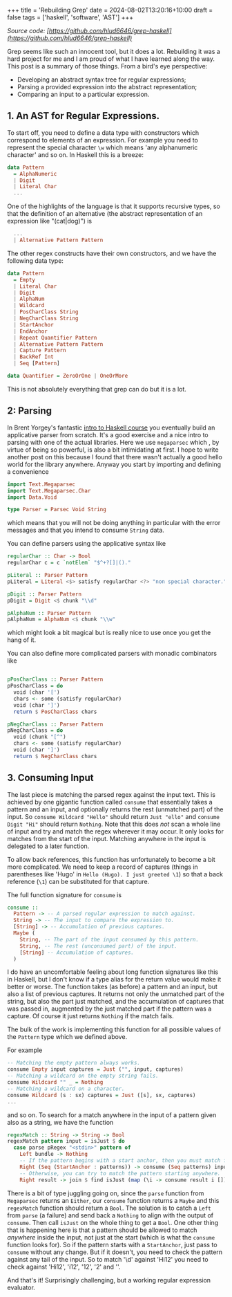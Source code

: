 +++
title = 'Rebuilding Grep'
date = 2024-08-02T13:20:16+10:00
draft = false
tags = ['haskell', 'software', 'AST']
+++

*Source code: [https://github.com/hlud6646/grep-haskell](https://github.com/hlud6646/grep-haskell)*

Grep seems like such an innocent tool, but it does a lot.
Rebuilding it was a hard project for me and I am proud of
what I have learned along the way. This post is a summary of those
things.
From a bird's eye perspective:

- Developing an abstract syntax tree for regular expressions;
- Parsing a provided expression into the abstract representation;
- Comparing an input to a particular expression.


## 1. An AST for Regular Expressions.
To start off, you need to define a data type with constructors which correspond
to elements of an expression.
 For example you need to represent the special 
character `\w` which means 'any alphanumeric character' and so on.
In Haskell this is a breeze:

```haskell
data Pattern
  = AlphaNumeric
  | Digit
  | Literal Char
  ...
```
One of the highlights of the language is that it supports recursive
types, so that the definition of an alternative (the abstract
representation of an expression like "(cat|dog)") is 
```haskell
  ...
  | Alternative Pattern Pattern
```

The other regex constructs have their own constructors, and we have the 
following data type:

```haskell
data Pattern
  = Empty
  | Literal Char
  | Digit
  | AlphaNum
  | Wildcard
  | PosCharClass String
  | NegCharClass String
  | StartAnchor
  | EndAnchor
  | Repeat Quantifier Pattern
  | Alternative Pattern Pattern
  | Capture Pattern
  | BackRef Int
  | Seq [Pattern]

data Quantifier = ZeroOrOne | OneOrMore
```
This is not absolutely everything that grep can do but it is
a lot.

## 2: Parsing
In Brent Yorgey's fantastic [intro to Haskell course](https://www.cis.upenn.edu/~cis1940/spring13/)
you eventually build an applicative parser from scratch.
It's a good exercise and a nice intro to parsing with one 
of the actual libraries. Here we use `megaparsec` which
, by virtue of being so powerful, is also a bit intimidating
at first. I hope to write another post on this because I found 
that there wasn't actually a good hello world for the library
anywhere. Anyway you start by importing and defining a convenience

```haskell
import Text.Megaparsec
import Text.Megaparsec.Char
import Data.Void

type Parser = Parsec Void String
```
which means that you will not be doing anything in particular with 
the error messages and that you intend to consume `String` data.

You can define parsers using the applicative syntax like 
```haskell
regularChar :: Char -> Bool
regularChar c = c `notElem` "$^+?[]|()."

pLiteral :: Parser Pattern
pLiteral = Literal <$> satisfy regularChar <?> "non special character."

pDigit :: Parser Pattern
pDigit = Digit <$ chunk "\\d"

pAlphaNum :: Parser Pattern
pAlphaNum = AlphaNum <$ chunk "\\w"
```
which might look a bit magical but is really nice to use 
once you get the hang of it.

You can also define more complicated parsers with monadic 
combinators like 

```haskell

pPosCharClass :: Parser Pattern
pPosCharClass = do
  void (char '[')
  chars <- some (satisfy regularChar)
  void (char ']')
  return $ PosCharClass chars

pNegCharClass :: Parser Pattern
pNegCharClass = do
  void (chunk "[^")
  chars <- some (satisfy regularChar)
  void (char ']')
  return $ NegCharClass chars
```

## 3. Consuming Input
The last piece is matching the parsed regex against the input text.
This is achieved by one gigantic function called `consume` that essentially
takes a pattern and an input, and optionally returns the rest (unmatched part) 
of the input. So `consume Wildcard "Hello"` should return `Just "ello"` and
`consume Digit "Hi"` should return `Nothing`. Note that this does *not* scan 
a whole line of input and try and match the regex wherever it may occur. It only
looks for matches from the start of the input. Matching anywhere in the input
is delegated to a later function.

To allow back references, this function has unfortunately to become a bit
more complicated. We need to keep a record of captures (things in parentheses
like 'Hugo' in `Hello (Hugo). I just greeted \1`) so that a back reference
 (`\1`) can be substituted for that capture.

The full function signature for `consume` is

```haskell
consume ::
  Pattern -> -- A parsed regular expression to match against.
  String -> -- The input to compare the expression to.
  [String] -> -- Accumulation of previous captures.
  Maybe (
    String, -- The part of the input consumed by this pattern.
    String, -- The rest (unconsumed part) of the input.
    [String] -- Accumulation of captures.
  )
```

I do have an uncomfortable feeling about long function signatures like this in Haskell, 
but I don't know if a type alias for the return value would make it better or worse.
The function takes (as before) a pattern and an input, but also a list of previous 
captures.
It returns not only the unmatched part of the string, but also the part just matched, 
and the accumulation of captures that was passed in, augmented by the just matched part 
if the pattern was a capture. Of course it just returns `Nothing` if the match fails.


The bulk of the work is implementing this function for all possible values of the 
`Pattern` type which we defined above.

For example
```haskell
-- Matching the empty pattern always works.
consume Empty input captures = Just ("", input, captures)
-- Matching a wildcard on the empty string fails.
consume Wildcard "" _ = Nothing
-- Matching a wildcard on a character.
consume Wildcard (s : sx) captures = Just ([s], sx, captures)
...
```
and so on. To search for a match anywhere in the input of a pattern given also 
as a string, we have the function 
```haskell
regexMatch :: String -> String -> Bool
regexMatch pattern input = isJust $ do
  case parse pRegex "<stdin>" pattern of
    Left bundle -> Nothing
    -- If the pattern begins with a start anchor, then you must match from the stat of the string.
    Right (Seq (StartAnchor : patterns)) -> consume (Seq patterns) input []
    -- Otherwise, you can try to match the pattern starting anywhere.
    Right result -> join $ find isJust (map (\i -> consume result i []) (tails input))
```

There is a bit of type juggling going on, since the `parse` function from `Megaparsec`
returns an `Either`, our `consume` function returns a `Maybe` and this `regexMatch`
function should return a `Bool`.
The solution is to catch a `Left` from `parse` (a failure) and send back a `Nothing` to 
align with the output of `consume`. Then call `isJust` on the whole thing to get a 
`Bool`.
One other thing that is happening here is that a pattern should be allowed to match 
*anywhere* inside the input, not just at the start (which is what the `consume` function
looks for). So if the pattern starts with a `StartAnchor`, just pass to `consume` without
any change. But if it doesn't, you need to check the pattern against any tail of the 
input. So to match '\d' against 'Hi12' you need to check against 'Hi12', 'i12', '12',
'2' and ''.

And that's it! Surprisingly challenging, but a working regular expression evaluator.
